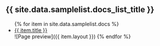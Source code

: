 <h2>{{ site.data.samplelist.docs_list_title }}</h2>
<ul>
   {% for item in site.data.samplelist.docs %}
      <li><a href="{{ item.url }}">{{ item.title }} </a></li>
	  ![Page preview]({{ item.layout }}) 
   {% endfor %}
</ul>
